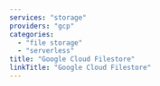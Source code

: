 ```yaml
---
services: "storage"
providers: "gcp"
categories: 
  - "file storage"
  - "serverless"
title: "Google Cloud Filestore"
linkTitle: "Google Cloud Filestore"
---
```

